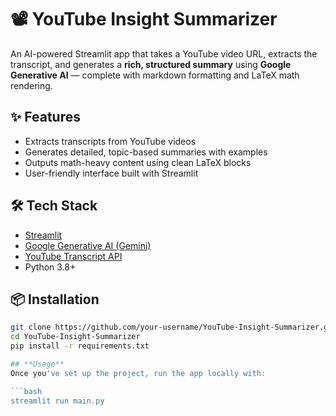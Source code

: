# 📽️ YouTube Insight Summarizer

An AI-powered Streamlit app that takes a YouTube video URL, extracts the transcript, and generates a **rich, structured summary** using **Google Generative AI** — complete with markdown formatting and LaTeX math rendering.

## ✨ Features

- Extracts transcripts from YouTube videos
- Generates detailed, topic-based summaries with examples
- Outputs math-heavy content using clean LaTeX blocks
- User-friendly interface built with Streamlit



## 🛠️ Tech Stack

- [Streamlit](https://streamlit.io/)
- [Google Generative AI (Gemini)](https://ai.google.dev/)
- [YouTube Transcript API](https://pypi.org/project/youtube-transcript-api/)
- Python 3.8+

## 📦 Installation

```bash
git clone https://github.com/your-username/YouTube-Insight-Summarizer.git
cd YouTube-Insight-Summarizer
pip install -r requirements.txt

## **Usage**
Once you've set up the project, run the app locally with:

```bash
streamlit run main.py

